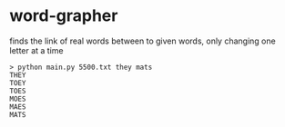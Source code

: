 # word-grapher
finds the link of real words between to given words, only changing one letter at a time

```
> python main.py 5500.txt they mats
THEY
TOEY
TOES
MOES
MAES
MATS
